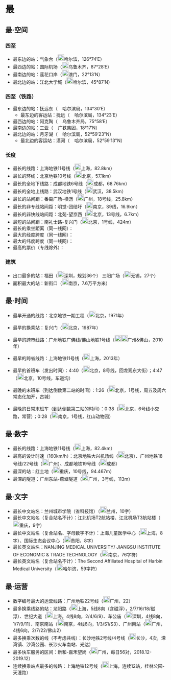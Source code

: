 # 最

## 最·空间

### 四至
- 最东边的站：气象台（<img src="https://raw.githubusercontent.com/Ivysauro/CNRT/master/images/city/hrb.gif" width="20" hegiht="20"/>哈尔滨，126°74′E）
- 最西边的站：国际机场（<img src="https://raw.githubusercontent.com/Ivysauro/CNRT/master/images/city/wlmq.gif" width="20" hegiht="20"/>乌鲁木齐，87°28′E）
- 最南边的站：莲花口岸（<img src="https://raw.githubusercontent.com/Ivysauro/CNRT/master/images/city/mo.gif" width="20" hegiht="20"/>澳门，22°13′N）
- 最北边的站：江北大学城（<img src="https://raw.githubusercontent.com/Ivysauro/CNRT/master/images/city/hrb.gif" width="20" hegiht="20"/>哈尔滨，45°87′N）

### 四至（铁路）
- 最东边的站：抚远东（<img src="https://raw.githubusercontent.com/Ivysauro/CNRT/master/images/CR.png" width="15" hegiht="15"/>哈尔滨局，134°30′E）
  - 最东边的客运站：抚远（<img src="https://raw.githubusercontent.com/Ivysauro/CNRT/master/images/CR.png" width="15" hegiht="15"/>哈尔滨局，134°23′E）
- 最西边的站：阿克陶（<img src="https://raw.githubusercontent.com/Ivysauro/CNRT/master/images/CR.png" width="15" hegiht="15"/>乌鲁木齐局，75°58′E）
- 最南边的站：三亚（<img src="https://raw.githubusercontent.com/Ivysauro/CNRT/master/images/CR.png" width="15" hegiht="15"/>广铁集团，18°17′N）
- 最北边的站：月牙湖（<img src="https://raw.githubusercontent.com/Ivysauro/CNRT/master/images/CR.png" width="15" hegiht="15"/>哈尔滨局，52°59′23″N）
  - 最北边的客运站：漠河（<img src="https://raw.githubusercontent.com/Ivysauro/CNRT/master/images/CR.png" width="15" hegiht="15"/>哈尔滨局，52°59′13″N）

### 长度
- 最长的线路：上海地铁11号线（<img src="https://raw.githubusercontent.com/Ivysauro/CNRT/master/images/city/sh.gif" width="20" hegiht="20"/>上海，82.8km）
- 最长的环线：北京地铁10号线（<img src="https://raw.githubusercontent.com/Ivysauro/CNRT/master/images/city/bj.gif" width="20" hegiht="20"/>北京，57.1km）
- 最长的全地下线路：成都地铁6号线（<img src="https://raw.githubusercontent.com/Ivysauro/CNRT/master/images/city/cd.gif" width="20" hegiht="20"/>成都，68.76km）
- 最长的全地上线路：武汉地铁1号线（<img src="https://raw.githubusercontent.com/Ivysauro/CNRT/master/images/city/wh.gif" width="20" hegiht="20"/>武汉，38.5km）
- 最长的站间距：番禺广场-横沥（<img src="https://raw.githubusercontent.com/Ivysauro/CNRT/master/images/city/gz.gif" width="20" hegiht="20"/>广州，18号线，25.8km）
- 最长的非专线站间距：明觉-团结圩（<img src="https://raw.githubusercontent.com/Ivysauro/CNRT/master/images/city/nj.gif" width="20" hegiht="20"/>南京，S9线，16.9km）
- 最长的非快线站间距：北苑-望京西（<img src="https://raw.githubusercontent.com/Ivysauro/CNRT/master/images/city/bj.gif" width="20" hegiht="20"/>北京，13号线，6.7km）
- 最短的站间距：南礼士路-复兴门（<img src="https://raw.githubusercontent.com/Ivysauro/CNRT/master/images/city/bj.gif" width="20" hegiht="20"/>北京，1号线，424m）
- 最长的乘坐距离（同一线网）：
- 最大的经度跨度（同一线网）：
- 最大的纬度跨度（同一线网）：
- 最高的票价（专线除外）：

### 建筑
- 出口最多的站：福田（<img src="https://raw.githubusercontent.com/Ivysauro/CNRT/master/images/city/sz.gif" width="20" hegiht="20"/>深圳，规划36个） 三阳广场（<img src="https://raw.githubusercontent.com/Ivysauro/CNRT/master/images/city/wx.gif" width="20" hegiht="20"/>无锡，27个）
- 面积最大的站：新街口（<img src="https://raw.githubusercontent.com/Ivysauro/CNRT/master/images/city/nj.gif" width="20" hegiht="20"/>南京，7.6万平方米）

## 最·时间
- 最早开通的线路：北京地铁一期工程（<img src="https://raw.githubusercontent.com/Ivysauro/CNRT/master/images/city/bj.gif" width="20" hegiht="20"/>北京，1971年）
- 最早的换乘站：复兴门（<img src="https://raw.githubusercontent.com/Ivysauro/CNRT/master/images/city/bj.gif" width="20" hegiht="20"/>北京，1987年）

- 最早的跨市线路：广州地铁广佛线/佛山地铁1号线（<img src="https://raw.githubusercontent.com/Ivysauro/CNRT/master/images/city/gz.gif" width="20" hegiht="20"/><img src="https://raw.githubusercontent.com/Ivysauro/CNRT/master/images/city/fs.gif" width="20" hegiht="20"/>广州&佛山，2010年）
- 最早的跨省线路：上海地铁11号线（<img src="https://raw.githubusercontent.com/Ivysauro/CNRT/master/images/city/sh.gif" width="20" hegiht="20"/>上海，2013年）

- 最早的首班车（发出时间）：4:40（<img src="https://raw.githubusercontent.com/Ivysauro/CNRT/master/images/city/bj.gif" width="20" hegiht="20"/>北京，8号线，回龙观东大街）；4:47（<img src="https://raw.githubusercontent.com/Ivysauro/CNRT/master/images/city/bj.gif" width="20" hegiht="20"/>北京，10号线，车道沟）
- 最晚的末班车（到达倒数第二站的时间）：1:26（<img src="https://raw.githubusercontent.com/Ivysauro/CNRT/master/images/city/bj.gif" width="20" hegiht="20"/>北京，1号线，周五及周六常态化加开，古城）
- 最晚的日常末班车（到达倒数第二站的时间）：0:38（<img src="https://raw.githubusercontent.com/Ivysauro/CNRT/master/images/city/bj.gif" width="20" hegiht="20"/>北京，6号线小交路，常营）；0:28（<img src="https://raw.githubusercontent.com/Ivysauro/CNRT/master/images/city/nj.gif" width="20" hegiht="20"/>南京，1号线，红山动物园）

## 最·数字
- 最长的线路：上海地铁11号线（<img src="https://raw.githubusercontent.com/Ivysauro/CNRT/master/images/city/sh.gif" width="20" hegiht="20"/>上海，82.4km）
- 最高的设计时速（160km/h）：北京地铁大兴机场线（<img src="https://raw.githubusercontent.com/Ivysauro/CNRT/master/images/city/bj.gif" width="20" hegiht="20"/>北京）、广州地铁18号线/22号线（<img src="https://raw.githubusercontent.com/Ivysauro/CNRT/master/images/city/gz.gif" width="20" hegiht="20"/>广州）、成都地铁19号线（<img src="https://raw.githubusercontent.com/Ivysauro/CNRT/master/images/city/cd.gif" width="20" hegiht="20"/>成都）
- 最深的站：红土地（<img src="https://raw.githubusercontent.com/Ivysauro/CNRT/master/images/city/cq.gif" width="20" hegiht="20"/>重庆，10号线，94.467m）
- 最深的隧道：广州东站-燕塘隧道（<img src="https://raw.githubusercontent.com/Ivysauro/CNRT/master/images/city/gz.gif" width="20" hegiht="20"/>广州，3号线，113m）

## 最·文字
- 最长中文站名：兰州城市学院（省科技馆）（<img src="https://raw.githubusercontent.com/Ivysauro/CNRT/master/images/city/lz.gif" width="20" hegiht="20"/>兰州，10字）
- 最长中文站名（复合站名不计）：江北机场T2航站楼、江北机场T3航站楼（<img src="https://raw.githubusercontent.com/Ivysauro/CNRT/master/images/city/cq.gif" width="20" hegiht="20"/>重庆，9字）
- 最长中文站名（复合站名、字母数字不计）：上海儿童医学中心（<img src="https://raw.githubusercontent.com/Ivysauro/CNRT/master/images/city/sh.gif" width="20" hegiht="20"/>上海，8字）、国际生态会议中心（<img src="https://raw.githubusercontent.com/Ivysauro/CNRT/master/images/city/gy.gif" width="20" hegiht="20"/>贵阳，8字）
- 最长英文站名：NANJING MEDICAL UNIVERSITY/ JIANGSU INSTITUTE OF ECONOMIC & TRADE TECHNOLOGY（<img src="https://raw.githubusercontent.com/Ivysauro/CNRT/master/images/city/nj.gif" width="20" hegiht="20"/>南京，76字符）
- 最长英文站名（复合站名不计）：The Second Affiliated Hospital of Harbin Medical University（<img src="https://raw.githubusercontent.com/Ivysauro/CNRT/master/images/city/hrb.gif" width="20" hegiht="20"/>哈尔滨，59字符）

## 最·运营
- 数字编号最大的运营线路：广州地铁22号线（<img src="https://raw.githubusercontent.com/Ivysauro/CNRT/master/images/city/gz.gif" width="20" hegiht="20"/>广州，22）
- 最多换乘线路的站：龙阳路（<img src="https://raw.githubusercontent.com/Ivysauro/CNRT/master/images/city/sh.gif" width="20" hegiht="20"/>上海，5线8向（含磁浮），2/7/16/18/磁浮）、世纪大道（<img src="https://raw.githubusercontent.com/Ivysauro/CNRT/master/images/city/sh.gif" width="20" hegiht="20"/>上海，4线8向，2/4/6/9）、车公庙（<img src="https://raw.githubusercontent.com/Ivysauro/CNRT/master/images/city/sz.gif" width="20" hegiht="20"/>深圳，4线8向，1/7/9/11）、南京南站（<img src="https://raw.githubusercontent.com/Ivysauro/CNRT/master/images/city/nj.gif" width="20" hegiht="20"/>南京，4线6向，1/3/S1/S3）、广州南站（<img src="https://raw.githubusercontent.com/Ivysauro/CNRT/master/images/city/gz.gif" width="20" hegiht="20"/>广州，4线6向，2/7/22/佛山2）
- 最多换乘次数的线（不考虑共线）：长沙地铁2号线/4号线（<img src="https://raw.githubusercontent.com/Ivysauro/CNRT/master/images/city/cs.gif" width="20" hegiht="20"/>长沙，4次，溁湾镇、沙湾公园、长沙火车南站、光达）
- 最多快车服务的区间：新和-嘉禾望岗（<img src="https://raw.githubusercontent.com/Ivysauro/CNRT/master/images/city/gz.gif" width="20" hegiht="20"/>广州，每日56对，2018.12-2019.12）
- 连续换乘站点最多的线路：上海地铁12号线（<img src="https://raw.githubusercontent.com/Ivysauro/CNRT/master/images/city/sh.gif" width="20" hegiht="20"/>上海，连续12站，桂林公园-天潼路）

